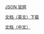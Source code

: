 [JSON 官网](https://www.json.org/json-zh.html)

[文档（英文）下载](https://ecma-international.org/publications-and-standards/standards/ecma-404/)

[文档（中文）](./json/ECMA-404_2nd_edition_december_2017-中文.pdf)